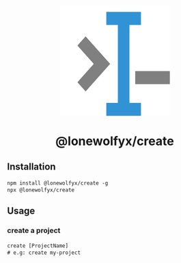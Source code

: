 <p style="text-align: center">
    <img src="./static/logo.svg" width="257" height="257" alt="@lonewolfyx/create"/>
</p>

<h1 style="text-align: center">@lonewolfyx/create</h1>

## Installation

```shell
npm install @lonewolfyx/create -g
npx @lonewolfyx/create
```

## Usage

### create a project

```shell
create [ProjectName]
# e.g: create my-project
```

